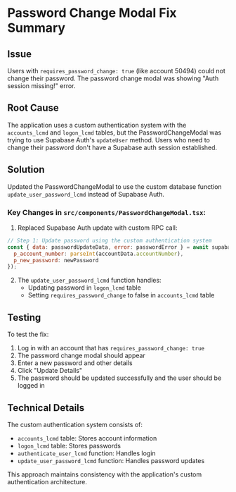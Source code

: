 # Password Change Modal Fix Summary

## Issue
Users with `requires_password_change: true` (like account 50494) could not change their password. The password change modal was showing "Auth session missing!" error.

## Root Cause
The application uses a custom authentication system with the `accounts_lcmd` and `logon_lcmd` tables, but the PasswordChangeModal was trying to use Supabase Auth's `updateUser` method. Users who need to change their password don't have a Supabase auth session established.

## Solution
Updated the PasswordChangeModal to use the custom database function `update_user_password_lcmd` instead of Supabase Auth.

### Key Changes in `src/components/PasswordChangeModal.tsx`:

1. Replaced Supabase Auth update with custom RPC call:
```javascript
// Step 1: Update password using the custom authentication system
const { data: passwordUpdateData, error: passwordError } = await supabase.rpc('update_user_password_lcmd', {
  p_account_number: parseInt(accountData.accountNumber),
  p_new_password: newPassword
});
```

2. The `update_user_password_lcmd` function handles:
   - Updating password in `logon_lcmd` table
   - Setting `requires_password_change` to false in `accounts_lcmd` table

## Testing
To test the fix:
1. Log in with an account that has `requires_password_change: true`
2. The password change modal should appear
3. Enter a new password and other details
4. Click "Update Details"
5. The password should be updated successfully and the user should be logged in

## Technical Details
The custom authentication system consists of:
- `accounts_lcmd` table: Stores account information
- `logon_lcmd` table: Stores passwords
- `authenticate_user_lcmd` function: Handles login
- `update_user_password_lcmd` function: Handles password updates

This approach maintains consistency with the application's custom authentication architecture.
